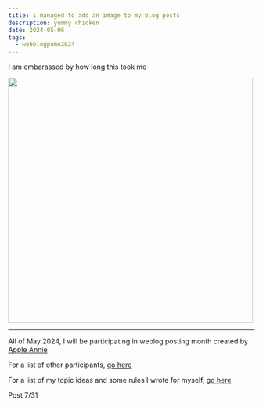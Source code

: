 ```yaml
---
title: i managed to add an image to my blog posts
description: yummy chicken
date: 2024-05-06
tags:
  - webblogpomo2024
---
```


I am embarassed by how long this took me

<img src="/img/apollo1.jpeg" width="500">

---
All of May 2024, I will be participating in weblog posting month created by <a href="https://weblog.anniegreens.lol/weblog-posting-month-2024">Apple Annie</a>

For a list of other participants, <a href="https://weblog.anniegreens.lol/weblog-posting-month-2024/participators">go here</a>

For a list of my topic ideas and some rules I wrote for myself, <a href="/weblogpomo2024/">go here</a>

Post 7/31